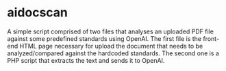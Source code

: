 # aidocscan
A simple script comprised of two files that analyses an uploaded PDF file against some predefined standards using OpenAI. The first file is the front-end HTML page necessary for upload the document that needs to be analyzed/compared against the hardcoded standards. The second one is a PHP script that extracts the text and sends it to OpenAI.
